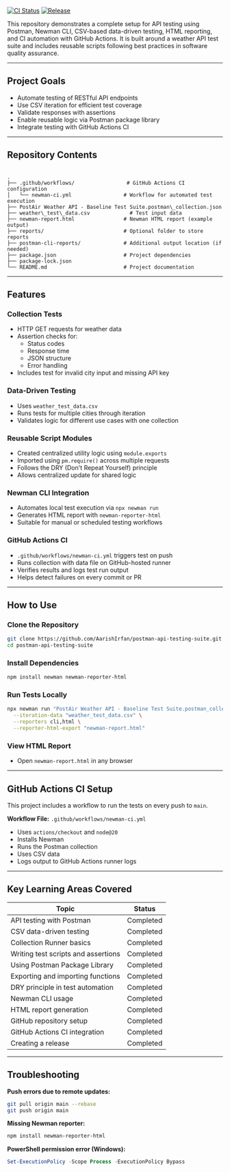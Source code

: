 

[![CI Status](https://github.com/AarishIrfan/postman-api-testing-suite/actions/workflows/newman-ci.yml/badge.svg)](https://github.com/AarishIrfan/postman-api-testing-suite/actions)
[![Release](https://img.shields.io/github/v/release/AarishIrfan/postman-api-testing-suite)](https://github.com/AarishIrfan/postman-api-testing-suite/releases)



This repository demonstrates a complete setup for API testing using Postman, Newman CLI, CSV-based data-driven testing, HTML reporting, and CI automation with GitHub Actions. It is built around a weather API test suite and includes reusable scripts following best practices in software quality assurance.

---

## Project Goals

- Automate testing of RESTful API endpoints
- Use CSV iteration for efficient test coverage
- Validate responses with assertions
- Enable reusable logic via Postman package library
- Integrate testing with GitHub Actions CI

---

## Repository Contents

```

.
├── .github/workflows/                 # GitHub Actions CI configuration
│   └── newman-ci.yml                 # Workflow for automated test execution
├── PostAir Weather API - Baseline Test Suite.postman\_collection.json
├── weather\_test\_data.csv             # Test input data
├── newman-report.html                # Newman HTML report (example output)
├── reports/                          # Optional folder to store reports
├── postman-cli-reports/              # Additional output location (if needed)
├── package.json                      # Project dependencies
├── package-lock.json
└── README.md                         # Project documentation

````

---

## Features

### Collection Tests
- HTTP GET requests for weather data
- Assertion checks for:
  - Status codes
  - Response time
  - JSON structure
  - Error handling
- Includes test for invalid city input and missing API key

### Data-Driven Testing
- Uses `weather_test_data.csv`
- Runs tests for multiple cities through iteration
- Validates logic for different use cases with one collection

### Reusable Script Modules
- Created centralized utility logic using `module.exports`
- Imported using `pm.require()` across multiple requests
- Follows the DRY (Don't Repeat Yourself) principle
- Allows centralized update for shared logic

### Newman CLI Integration
- Automates local test execution via `npx newman run`
- Generates HTML report with `newman-reporter-html`
- Suitable for manual or scheduled testing workflows

### GitHub Actions CI
- `.github/workflows/newman-ci.yml` triggers test on push
- Runs collection with data file on GitHub-hosted runner
- Verifies results and logs test run output
- Helps detect failures on every commit or PR

---

## How to Use

### Clone the Repository
```bash
git clone https://github.com/AarishIrfan/postman-api-testing-suite.git
cd postman-api-testing-suite
````

### Install Dependencies

```bash
npm install newman newman-reporter-html
```

### Run Tests Locally

```bash
npx newman run "PostAir Weather API - Baseline Test Suite.postman_collection.json" \
  --iteration-data "weather_test_data.csv" \
  --reporters cli,html \
  --reporter-html-export "newman-report.html"
```

### View HTML Report

* Open `newman-report.html` in any browser

---

## GitHub Actions CI Setup

This project includes a workflow to run the tests on every push to `main`.

**Workflow File:** `.github/workflows/newman-ci.yml`

* Uses `actions/checkout` and `node@20`
* Installs Newman
* Runs the Postman collection
* Uses CSV data
* Logs output to GitHub Actions runner logs

---

## Key Learning Areas Covered

| Topic                               | Status    |
| ----------------------------------- | --------- |
| API testing with Postman            | Completed |
| CSV data-driven testing             | Completed |
| Collection Runner basics            | Completed |
| Writing test scripts and assertions | Completed |
| Using Postman Package Library       | Completed |
| Exporting and importing functions   | Completed |
| DRY principle in test automation    | Completed |
| Newman CLI usage                    | Completed |
| HTML report generation              | Completed |
| GitHub repository setup             | Completed |
| GitHub Actions CI integration       | Completed |
| Creating a release                  | Completed |

---

## Troubleshooting

**Push errors due to remote updates:**

```bash
git pull origin main --rebase
git push origin main
```

**Missing Newman reporter:**

```bash
npm install newman-reporter-html
```

**PowerShell permission error (Windows):**

```powershell
Set-ExecutionPolicy -Scope Process -ExecutionPolicy Bypass
